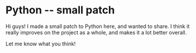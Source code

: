# Python -- small patch

Hi guys! I made a small patch to Python here, and wanted to share. I think it really improves on the project as a whole, and makes it a lot better overall.

Let me know what you think!
